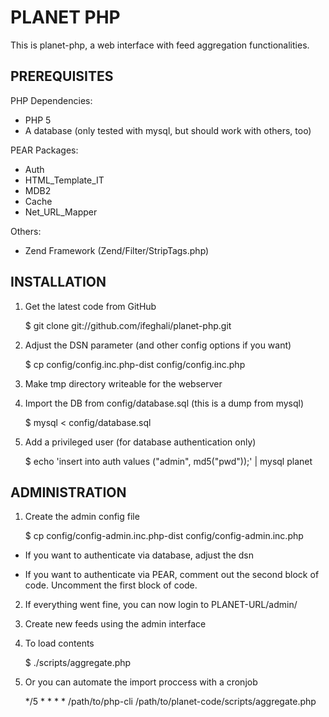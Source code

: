 PLANET PHP
==========

This is planet-php, a web interface with feed aggregation functionalities.


PREREQUISITES
-------------

PHP Dependencies:
* PHP 5
* A database (only tested with mysql, but should work with others, too)

PEAR Packages:
* Auth
* HTML_Template_IT
* MDB2
* Cache
* Net_URL_Mapper

Others:
* Zend Framework (Zend/Filter/StripTags.php)


INSTALLATION
------------

1. Get the latest code from GitHub

    $ git clone git://github.com/ifeghali/planet-php.git

2. Adjust the DSN parameter (and other config options if you want)

    $ cp config/config.inc.php-dist config/config.inc.php

3. Make tmp directory writeable for the webserver

3. Import the DB from config/database.sql (this is a dump from mysql)

    $ mysql < config/database.sql

4. Add a privileged user (for database authentication only)

    $ echo 'insert into auth values ("admin", md5("pwd"));' | mysql planet


ADMINISTRATION
--------------

1. Create the admin config file

    $ cp config/config-admin.inc.php-dist config/config-admin.inc.php

* If you want to authenticate via database, adjust the dsn

* If you want to authenticate via PEAR, comment out the second block
    of code. Uncomment the first block of code.

2. If everything went fine, you can now login to PLANET-URL/admin/

3. Create new feeds using the admin interface

4. To load contents

    $ ./scripts/aggregate.php

5. Or you can automate the import proccess with a cronjob

    */5 * * * * /path/to/php-cli /path/to/planet-code/scripts/aggregate.php

